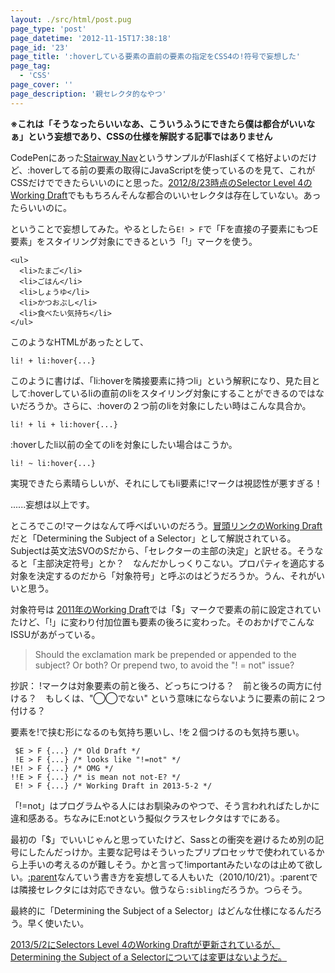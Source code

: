 ```yaml
---
layout: ./src/html/post.pug
page_type: 'post'
page_datetime: '2012-11-15T17:38:18'
page_id: '23'
page_title: ':hoverしている要素の直前の要素の指定をCSS4の!符号で妄想した'
page_tag:
  - 'CSS'
page_cover: ''
page_description: '親セレクタ的なやつ'
---
```

**※これは「そうなったらいいなあ、こういうふうにできたら僕は都合がいいなぁ」という妄想であり、CSSの仕様を解説する記事ではありません**

CodePenにあった[Stairway Nav](http://codepen.io/chriscoyier/pen/hgplm)というサンプルがFlashぽくて格好よいのだけど、:hoverしてる前の要素の取得にJavaScriptを使っているのを見て、これがCSSだけでできたらいいのにと思った。[2012/8/23時点のSelector Level 4のWorking Draft](http://www.w3.org/TR/2012/WD-selectors4-20120823/#overview)でももちろんそんな都合のいいセレクタは存在していない。あったらいいのに。

ということで妄想してみた。やるとしたら`E! > F`で「Fを直接の子要素にもつE要素」をスタイリング対象にできるという「!」マークを使う。

<pre title="HTML"><code data-language="html">&lt;ul&gt;
  &lt;li&gt;たまご&lt;/li&gt;
  &lt;li&gt;ごはん&lt;/li&gt;
  &lt;li&gt;しょうゆ&lt;/li&gt;
  &lt;li&gt;かつおぶし&lt;/li&gt;
  &lt;li&gt;食べたい気持ち&lt;/li&gt;
&lt;/ul&gt;
</code></pre>

このようなHTMLがあったとして、

<pre title="CSS"><code data-language="css">li! + li:hover{...}</code></pre>

このように書けば、「li:hoverを隣接要素に持つli」という解釈になり、見た目として:hoverしているliの直前のliをスタイリング対象にすることができるのではないだろうか。さらに、:hoverの２つ前のliを対象にしたい時はこんな具合か。

<pre title="CSS"><code data-language="css">li! + li + li:hover{...}</code></pre>

:hoverしたli以前の全てのliを対象にしたい場合はこうか。

<pre title="CSS"><code data-language="css">li! ~ li:hover{...}</code></pre>

実現できたら素晴らしいが、それにしてもli要素に!マークは視認性が悪すぎる！

......妄想は以上です。

ところでこの!マークはなんて呼べばいいのだろう。[冒頭リンクのWorking Draft](http://www.w3.org/TR/2012/WD-selectors4-20120823/#subject)だと「Determining the Subject of a Selector」として解説されている。Subjectは英文法SVOのSだから、「セレクターの主部の決定」と訳せる。そうなると「主部決定符号」とか？　なんだかしっくりこない。プロパティを適応する対象を決定するのだから「対象符号」と呼ぶのはどうだろうか。うん、それがいいと思う。

対象符号は [2011年のWorking Draft](http://www.w3.org/TR/2011/WD-selectors4-20110929/#overview)では「$」マークで要素の前に設定されていたけど、「!」に変わり付加位置も要素の後ろに変わった。そのおかげでこんなISSUがあがっている。

> Should the exclamation mark be prepended or appended to the subject? Or both? Or prepend two, to avoid the "! = not" issue?

抄訳： !マークは対象要素の前と後ろ、どっちにつける？　前と後ろの両方に付ける？　もしくは、"◯◯でない" という意味にならないように要素の前に２つ付ける？

要素を!で挟む形になるのも気持ち悪いし、!を２個つけるのも気持ち悪い。

<pre title="CSS"><code data-language="css"> $E > F {...} /* Old Draft */
 !E > F {...} /* looks like "!=not" */
!E! > F {...} /* OMG */
!!E > F {...} /* is mean not not-E? */
 E! > F {...} /* Working Draft in 2013-5-2 */</code></pre>

「!=not」はプログラムやる人にはお馴染みのやつで、そう言われればたしかに違和感ある。ちなみにE:notという擬似クラスセレクタはすでにある。

最初の「$」でいいじゃんと思っていたけど、Sassとの衝突を避けるため別の記号にしたんだっけか。主要な記号はそういったプリプロセッサで使われているから上手いの考えるのが難しそう。かと言って!importantみたいなのは止めて欲しい。[:parent](http://css-tricks.com/parent-selectors-in-css/)なんていう書き方を妄想してる人もいた（2010/10/21）。:parentでは隣接セレクタには対応できない。倣うなら`:sibling`だろうか。つらそう。

最終的に「Determining the Subject of a Selector」はどんな仕様になるんだろう。早く使いたい。

<ins datetime="2013-05-25T13:00+09:00">[2013/5/2にSelectors Level 4のWorking Draftが更新され](http://www.w3.org/TR/2013/WD-selectors4-20130502/#subject)ているが、Determining the Subject of a Selectorについては変更はないようだ。</ins>
